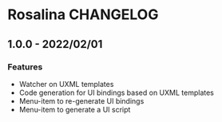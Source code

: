 # Rosalina CHANGELOG

## 1.0.0 - 2022/02/01

### Features 

* Watcher on UXML templates
* Code generation for UI bindings based on UXML templates
* Menu-item to re-generate UI bindings
* Menu-item to generate a UI script
